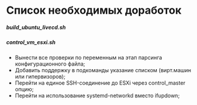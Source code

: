 # Список необходимых доработок

##### build_ubuntu_livecd.sh

##### control_vm_esxi.sh

* Вынести все проверки по переменным на этап парсинга конфигурационного файла;
* Добавить поддержку в подкоманды указание списком (вирт.машин или гипервизоров);
* Перейти на единое SSH-соединение до ESXi через control_master опцию;
* Перейти на использование systemd-networkd вместо ifupdown;
